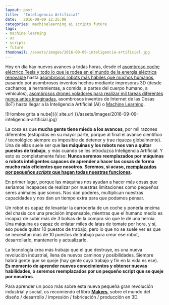 ```yaml
---
layout: post
title:  "Inteligencia Artificial"
date:   2016-09-09 12:25:00
categories: machinelearning ai scripts future
tags:
- machine learning
- ai
- scripts
- future
thumbnail: /assets/images/2016-09-09-inteligencia-artificial.jpg
---
```


Hoy en día hay nuevos avances a todas horas, desde el [asombroso coche eléctrico Tesla y todo lo que le rodea en el mundo de la energía eléctrica renovable](https://www.tesla.com/en_EU/) hasta [asombrosos robots más hábiles que muchos humanos](https://youtu.be/6zpuHr7t8xI), pasando por asombrosos inventos hechos mediante impresoras 3D (desde cacharros, a herramientas, a comida, a partes del cuerpo humano, a vehículos), [asombrosos drones voladores para realizar mil tareas diferentes nunca antes imaginadas](https://www.tecnocarreteras.es/tag/dron/), asombrosos inventos de Internet de las Cosas (IoT) hasta llegar a la Inteligencia Artificial (AI) o [Machine Learning](https://cloud.google.com/blog/big-data/2016/08/how-a-japanese-cucumber-farmer-is-using-deep-learning-and-tensorflow).

![Hombre grita a nube]({{ site.url }}/assets/images/2016-09-09-inteligencia-artificial.jpg)

La cosa es que **mucha gente tiene miedo a los avances**, por mil razones diferentes (estúpidas en su mayor parte, porque al final el avance científico / tecnológico siempre es imposible de detener y trae riqueza globalmente). Una de ellas suele ser que **las máquinas y los robots nos van a quitar puestos de trabajo**, y más cuando se les introduzca Inteligencia Artificial. Y esto es completamente falso: **Nunca seremos reemplazados por máquinas o robots inteligentes capaces de aprender a hacer las cosas de forma mucho más eficientes que nosotros. Seremos, si acaso, [reemplazados por pequeños _scripts_ que hagan todas nuestras funciones](http://thenextweb.com/shareables/2015/11/25/this-man-is-a-genius/)**.

En primer lugar, porque las máquinas nos ayudan a hacer más cosas que seríamos incapaces de realizar por nuestras limitaciones como pequeños seres animales que somos. Nos dan poderes, multiplican nuestras capacidades y nos dan un tiempo extra para que podamos pensar. 

Un robot es capaz de levantar la carrocería de un coche y ponerla encima del chasis con una precisión impensable, mientras que el humano medio es incapaz de subir más de 3 bolsas de la compra sin que le dé una hernia. Una máquina es capaz de enlatar miles de latas de tomate por hora, y sí, eso puede quitar 10 puestos de trabajo, pero lo que no se suele ver es que se necesitan más de 10 puestos de trabajo para crear ese robot, desarrollarlo, mantenerlo y actualizarlo. 

La tecnología crea más trabajo que el que destruye, es una nueva revolución industrial, llena de nuevos caminos y posibilidades. Siempre habrá gente que se queje (hay gente cuyo trabajo y fin en la vida es ese). **Es momento de aprender nuevos conocimientos y obtener nuevas habilidades, o seremos reemplazados por un pequeño script que se queje por nosotros**.

Para aprender un poco más sobre esta nueva pequeña gran revolución industrial y social, os recomiendo el libro **[Makers](http://amzn.to/2c40F3u)**, sobre el mundo del diseño / desarrollo / impresión / fabricación / producción en 3D.